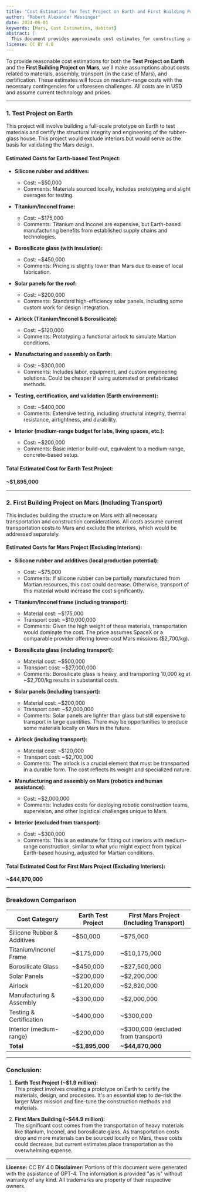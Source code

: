```yaml
---
title: "Cost Estimation for Test Project on Earth and First Building Project on Mars"
author: "Robert Alexander Massinger"
date: 2024-06-01
keywords: [Mars, Cost Estimation, Habitat]
abstract: |
  This document provides approximate cost estimates for constructing a prototype on Earth and the first rubber-glass building on Mars. Estimates include materials, assembly, transport, and certification with contingencies for unforeseen challenges.
license: CC BY 4.0
---
```

To provide reasonable cost estimations for both the **Test Project on Earth** and the **First Building Project on Mars**, we'll make assumptions about costs related to materials, assembly, transport (in the case of Mars), and certification. These estimates will focus on medium-range costs with the necessary contingencies for unforeseen challenges. All costs are in USD and assume current technology and prices.

---

### 1. **Test Project on Earth**

This project will involve building a full-scale prototype on Earth to test materials and certify the structural integrity and engineering of the rubber-glass house. This project would exclude interiors but would serve as the basis for validating the Mars design.

#### **Estimated Costs for Earth-based Test Project:**
- **Silicone rubber and additives:**  
  - Cost: ~$50,000  
  - Comments: Materials sourced locally, includes prototyping and slight overages for testing.

- **Titanium/Inconel frame:**  
  - Cost: ~$175,000  
  - Comments: Titanium and Inconel are expensive, but Earth-based manufacturing benefits from established supply chains and technologies.

- **Borosilicate glass (with insulation):**  
  - Cost: ~$450,000  
  - Comments: Pricing is slightly lower than Mars due to ease of local fabrication.

- **Solar panels for the roof:**  
  - Cost: ~$200,000  
  - Comments: Standard high-efficiency solar panels, including some custom work for design integration.

- **Airlock (Titanium/Inconel & Borosilicate):**  
  - Cost: ~$120,000  
  - Comments: Prototyping a functional airlock to simulate Martian conditions.

- **Manufacturing and assembly on Earth:**  
  - Cost: ~$300,000  
  - Comments: Includes labor, equipment, and custom engineering solutions. Could be cheaper if using automated or prefabricated methods.

- **Testing, certification, and validation (Earth environment):**  
  - Cost: ~$400,000  
  - Comments: Extensive testing, including structural integrity, thermal resistance, airtightness, and durability.

- **Interior (medium-range budget for labs, living spaces, etc.):**  
  - Cost: ~$200,000  
  - Comments: Basic interior build-out, equivalent to a medium-range, concrete-based setup.

#### **Total Estimated Cost for Earth Test Project:**  
**~$1,895,000**

---

### 2. **First Building Project on Mars (Including Transport)**

This includes building the structure on Mars with all necessary transportation and construction considerations. All costs assume current transportation costs to Mars and exclude the interiors, which would be addressed separately.

#### **Estimated Costs for Mars Project (Excluding Interiors):**

- **Silicone rubber and additives (local production potential):**  
  - Cost: ~$75,000  
  - Comments: If silicone rubber can be partially manufactured from Martian resources, this cost could decrease. Otherwise, transport of this material would increase the cost significantly.

- **Titanium/Inconel frame (including transport):**  
  - Material cost: ~$175,000  
  - Transport cost: ~$10,000,000  
  - Comments: Given the high weight of these materials, transportation would dominate the cost. The price assumes SpaceX or a comparable provider offering lower-cost Mars missions ($2,700/kg).

- **Borosilicate glass (including transport):**  
  - Material cost: ~$500,000  
  - Transport cost: ~$27,000,000  
  - Comments: Borosilicate glass is heavy, and transporting 10,000 kg at ~$2,700/kg results in substantial costs.

- **Solar panels (including transport):**  
  - Material cost: ~$200,000  
  - Transport cost: ~$2,000,000  
  - Comments: Solar panels are lighter than glass but still expensive to transport in large quantities. There may be opportunities to produce some materials locally on Mars in the future.

- **Airlock (including transport):**  
  - Material cost: ~$120,000  
  - Transport cost: ~$2,700,000  
  - Comments: The airlock is a crucial element that must be transported in a durable form. The cost reflects its weight and specialized nature.

- **Manufacturing and assembly on Mars (robotics and human assistance):**  
  - Cost: ~$2,000,000  
  - Comments: Includes costs for deploying robotic construction teams, supervision, and other logistical challenges unique to Mars.

- **Interior (excluded from transport):**  
  - Cost: ~$300,000  
  - Comments: This is an estimate for fitting out interiors with medium-range construction, similar to what you might expect from typical Earth-based housing, adjusted for Martian conditions.

#### **Total Estimated Cost for First Mars Project (Excluding Interiors):**  
**~$44,870,000**

---

### Breakdown Comparison

| **Cost Category**         | **Earth Test Project** | **First Mars Project (Including Transport)** |
|---------------------------|------------------------|----------------------------------------------|
| Silicone Rubber & Additives| ~$50,000               | ~$75,000                                     |
| Titanium/Inconel Frame     | ~$175,000              | ~$10,175,000                                 |
| Borosilicate Glass         | ~$450,000              | ~$27,500,000                                 |
| Solar Panels               | ~$200,000              | ~$2,200,000                                  |
| Airlock                    | ~$120,000              | ~$2,820,000                                  |
| Manufacturing & Assembly   | ~$300,000              | ~$2,000,000                                  |
| Testing & Certification    | ~$400,000              | ~$300,000                                    |
| Interior (medium-range)    | ~$200,000              | ~$300,000 (excluded from transport)          |
| **Total**                  | **~$1,895,000**        | **~$44,870,000**                             |

---

### Conclusion:

1. **Earth Test Project (~$1.9 million):**  
   This project involves creating a prototype on Earth to certify the materials, design, and processes. It's an essential step to de-risk the larger Mars mission and fine-tune the construction methods and materials.

2. **First Mars Building (~$44.9 million):**  
   The significant cost comes from the transportation of heavy materials like titanium, Inconel, and borosilicate glass. As transportation costs drop and more materials can be sourced locally on Mars, these costs could decrease, but current estimates place transportation as the overwhelming expense.


---
**License:** CC BY 4.0
**Disclaimer:** Portions of this document were generated with the assistance of GPT-4. The information is provided "as is" without warranty of any kind. All trademarks are property of their respective owners.
